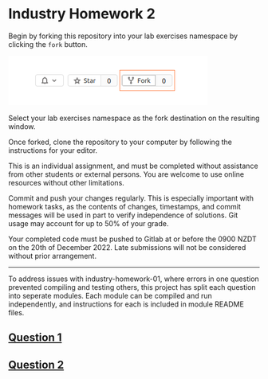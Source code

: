 # Industry Homework 2

Begin by forking this repository into your lab exercises namespace by clicking the ```fork``` button.

![](./spec/template/fork-button.png)

Select your lab exercises namespace as the fork destination on the resulting window.

Once forked, clone the repository to your computer by following the instructions for your editor.

This is an individual assignment, and must be completed without assistance from other students or external persons. You are welcome to use online resources without other limitations.

Commit and push your changes regularly. This is especially important with homework tasks, as the contents of changes, timestamps, and commit messages will be used in part to verify independence of solutions. Git usage may account for up to 50% of your grade.

Your completed code must be pushed to Gitlab at or before the 0900 NZDT on the 20th of December 2022. Late submissions will not be considered without prior arrangement.

---

To address issues with industry-homework-01, where errors in one question prevented compiling and testing others, this project has split each question into seperate modules. Each module can be compiled and run independently, and instructions for each is included in module README files.

## [Question 1](./pokemon-battle-simulator/README.md)

## [Question 2](./mega-array/README.md)
